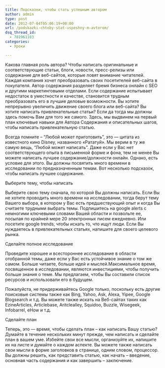 ```yaml
---
title: Подсказки, чтобы стать успешным автором
author: admin
type: post
date: 2012-07-04T05:06:19+00:00
url: /podskazki-chtoby-stat-uspeshny-m-avtorom/
dsq_thread_id:
  - 781961183
categories:
  - Уроки

---
```

Какова главная роль автора? Чтобы написать оригинальные и соответствующие статьи, блоги, новости, пресс-релизы или содержание для веб-сайтов, которые ловят внимание читателей. Каждая компания хочет преобразовать своих посетителей веб-сайта в покупателя. Автор содержания разделяет бремя бизнеса онлайн с SEO и другими маркетинговыми отделами. Если содержание испытывает недостаток в уместности и качестве, становится трудным преобразовать его в лучшие деловые возможности. Вы хотите непрерывно увеличить движение своего блога или веб-сайта? Вы хотите написать привлекательные статьи? Если да тогда мы должны здесь помочь Вам для того же самого. Здесь, мы выдвинем на первый план ключевые навыки для Автора Содержания и описательных шагов, чтобы написать привлекательную статью.

Всегда помните – “Любой может приготовить”, это &#8212; цитата из известного кино Disney, названного &#171;Рататуй&#187;. Мы верим в ту же самую вещь, “Любой может написать”. Даже если у Вас нет соответствующего опыта в письменной форме и фона, тем не менее Вы можете написать лучшее содержание/должности онлайн. Однако, есть условие для этого. Вы должны посвятить много времени в исследовании по предназначенным темам. Вот несколько подсказок, чтобы написать лучшее содержание.

Выберите тему, чтобы написать
  
Выберите свою тему сначала, по которой Вы должны написать. Если Вы не хотите проводить много времени на исследовании, тогда берут тему Вашего выбора, в котором у Вас есть предшествующий опыт и когда Вы считаете трудными выбрать темы. Подпишитесь на google alerts с немногими ключевыми словами Вашей области и позвольте ее, посылая по крайней мере 20 электронных писем ежедневно. Или посетите google trends, чтобы искать то, что ищут люди. Если Вы нуждаетесь в привлекательных статьях, напишите для своего целевого рынка.

Сделайте полное исследование
  
Проведите хорошее и всестороннее исследование в области отобранной темы, даже если у Вас есть устойчивое знание о том же самом. Больше читаете, больше идей и мыслей.Максимальное время, посвященное в исследовании, являются инвестициями, чтобы получить больше знания о теме. Мы предлагаем, чтобы Вы составили список ресурсов и использовали его в будущем.

Пожалуйста, не придерживайтесь Google только, поскольку есть другие поисковые системы также как Bing, Yahoo, Ask, Alexa, Yipee, Google Blogsearch и т.д. Вы можете также искать на Веб-сайтах таких как EzineArticles, Articlebase, Aritclealley, Squidoo, Buzzle, Wisegeek, Infobarrel, eHow и т.д.

Сделайте план
  
Теперь, это &#8212; время, чтобы сделать план – как написать Вашу статью? Думайте в течение нескольких минут прежде, чем написать и сделайте план в вашем уме. Избейте свои все мысли, организуйте их, напишите их на листе и думайте о каждом аспекте. Вы можете также написать свои мысли в форме заголовков в странице, одним словом, процессор. Вы должны решить, как представить статью, как начать – введение, основная часть содержания и как завершить – заключение.